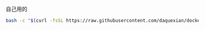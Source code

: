 自己用的

```bash
bash -c "$(curl -fsSL https://raw.githubusercontent.com/daquexian/dockerfiles/master/base/tian_light)"
```

